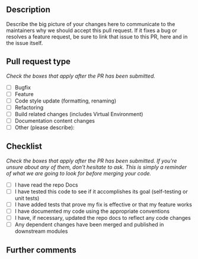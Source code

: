 ## Description

Describe the big picture of your changes here to communicate to the maintainers why we should accept this pull request. If it fixes a bug or resolves a feature request, be sure to link that issue to this PR, here and in the issue itself.

## Pull request type

_Check the boxes that apply after the PR has been submitted._

- [ ] Bugfix
- [ ] Feature
- [ ] Code style update (formatting, renaming)
- [ ] Refactoring
- [ ] Build related changes (includes Virtual Environment)
- [ ] Documentation content changes
- [ ] Other (please describe): 

## Checklist

_Check the boxes that apply after the PR has been submitted. If you're unsure about any of them, don't hesitate to ask. This is simply a reminder of what we are going to look for before merging your code._

- [ ] I have read the repo Docs
- [ ] I have tested this code to see if it accomplishes its goal (self-testing or unit tests)
- [ ] I have added tests that prove my fix is effective or that my feature works
- [ ] I have documented my code using the appropriate conventions
- [ ] I have, if necessary, updated the repo docs to reflect any code changes
- [ ] Any dependent changes have been merged and published in downstream modules

## Further comments


